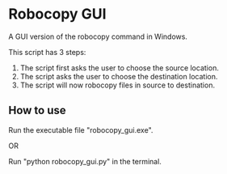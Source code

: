 # Robocopy GUI
A GUI version of the robocopy command in Windows.

This script has 3 steps: 
1. The script first asks the user to choose the source location.
2. The script asks the user to choose the destination location.
3. The script will now robocopy files in source to destination.

## How to use
Run the executable file "robocopy_gui.exe".

OR

Run "python robocopy_gui.py" in the terminal.
